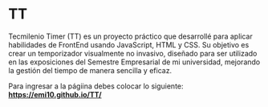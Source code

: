 # TT
Tecmilenio Timer (TT) es un proyecto práctico que desarrollé para aplicar habilidades de FrontEnd usando JavaScript, HTML y CSS. Su objetivo es crear un temporizador visualmente no invasivo, diseñado para ser utilizado en las exposiciones del Semestre Empresarial de mi universidad, mejorando la gestión del tiempo de manera sencilla y eficaz.


Para ingresar a la págiina debes colocar lo siguiente: **https://emi10.github.io/TT/**
